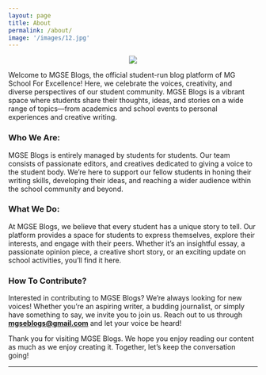 ```yaml
---
layout: page
title: About
permalink: /about/
image: '/images/12.jpg'
---
```

<p align="center">
  <img src="[http://some_place.com/image.png](https://github.com/user-attachments/assets/1ae87721-7de0-407b-80d4-472f6240163a)" />
</p>

Welcome to MGSE Blogs, the official student-run blog platform of MG School For Excellence! Here, we celebrate the voices, creativity, and diverse perspectives of our student community. MGSE Blogs is a vibrant space where students share their thoughts, ideas, and stories on a wide range of topics—from academics and school events to personal experiences and creative writing.

### Who We Are:

MGSE Blogs is entirely managed by students for students. Our team consists of passionate editors, and creatives dedicated to giving a voice to the student body. We’re here to support our fellow students in honing their writing skills, developing their ideas, and reaching a wider audience within the school community and beyond.

### What We Do:

At MGSE Blogs, we believe that every student has a unique story to tell. Our platform provides a space for students to express themselves, explore their interests, and engage with their peers. Whether it’s an insightful essay, a passionate opinion piece, a creative short story, or an exciting update on school activities, you’ll find it here.


### How To Contribute?  
Interested in contributing to MGSE Blogs? We’re always looking for new voices! Whether you’re an aspiring writer, a budding journalist, or simply have something to say, we invite you to join us. Reach out to us through **mgseblogs@gmail.com** and let your voice be heard!

Thank you for visiting MGSE Blogs. We hope you enjoy reading our content as much as we enjoy creating it. Together, let’s keep the conversation going!

<hr>
